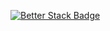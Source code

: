 [![Better Stack Badge](https://uptime.betterstack.com/status-badges/v1/monitor/1uuah.svg)](https://manhwa-finder.betteruptime.com/)
